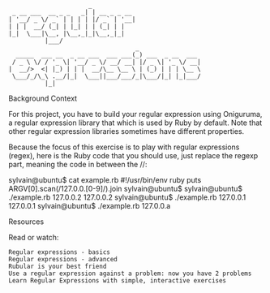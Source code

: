 ```
                      _            
 _ __ ___  __ _ _   _| | __ _ _ __ 
| '__/ _ \/ _` | | | | |/ _` | '__|
| | |  __/ (_| | |_| | | (_| | |   
|_|  \___|\__, |\__,_|_|\__,_|_|   
          |___/                    
                                   _                 
  _____  ___ __  _ __ ___  ___ ___(_) ___  _ __  ___ 
 / _ \ \/ / '_ \| '__/ _ \/ __/ __| |/ _ \| '_ \/ __|
|  __/>  <| |_) | | |  __/\__ \__ \ | (_) | | | \__ \
 \___/_/\_\ .__/|_|  \___||___/___/_|\___/|_| |_|___/
          |_|                                        
```
Background Context

For this project, you have to build your regular expression using Oniguruma, a regular expression library that which is used by Ruby by default. Note that other regular expression libraries sometimes have different properties.

Because the focus of this exercise is to play with regular expressions (regex), here is the Ruby code that you should use, just replace the regexp part, meaning the code in between the //:

sylvain@ubuntu$ cat example.rb
#!/usr/bin/env ruby
puts ARGV[0].scan(/127.0.0.[0-9]/).join
sylvain@ubuntu$
sylvain@ubuntu$ ./example.rb 127.0.0.2
127.0.0.2
sylvain@ubuntu$ ./example.rb 127.0.0.1
127.0.0.1
sylvain@ubuntu$ ./example.rb 127.0.0.a

Resources

Read or watch:

    Regular expressions - basics
    Regular expressions - advanced
    Rubular is your best friend
    Use a regular expression against a problem: now you have 2 problems
    Learn Regular Expressions with simple, interactive exercises

